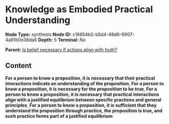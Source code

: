 # Knowledge as Embodied Practical Understanding

**Node Type:** synthesis
**Node ID:** c18654b2-b5d4-48d6-9907-4a91b0e38da6
**Depth:** 5
**Terminal:** No

**Parent:** [Is belief necessary if actions align with truth?](is-belief-necessary-if-actions-align-with-truth-antithesis-627822b3-76e2-41c1-a316-912561511cd2.md)

## Content

**For a person to know a proposition, it is necessary that their practical interactions indicate an understanding of the proposition**, **For a person to know a proposition, it is necessary for the proposition to be true**, **For a person to know a proposition, it is necessary that practical interactions align with a justified equilibrium between specific practices and general principles**, **For a person to know a proposition, it is sufficient that they understand the proposition through practice, the proposition is true, and such practice forms part of a justified equilibrium**
